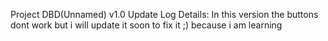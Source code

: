 Project DBD(Unnamed) v1.0 Update Log
Details:
In this version the buttons dont work but i will update it soon to fix it ;) because i am learning
